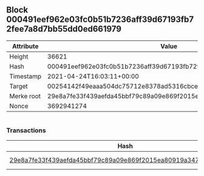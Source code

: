 ## Block 000491eef962e03fc0b51b7236aff39d67193fb72fee7a8d7bb55dd0ed661979

Attribute | Value
--- | ---
Height | 36621
Hash | 000491eef962e03fc0b51b7236aff39d67193fb72fee7a8d7bb55dd0ed661979
Timestamp | 2021-04-24T16:03:11+00:00
Target | 00254142f49eaaa504dc75712e8378ad5316cbcead634704b3734b6271167cc4
Merke root | 29e8a7fe33f439aefda45bbf79c89a09e869f2015ea80919a347edf72df46eab
Nonce | 3692941274

```

```

### Transactions

Hash | Amount
--- | ---
[29e8a7fe33f439aefda45bbf79c89a09e869f2015ea80919a347edf72df46eab](29e8a7fe33f439aefda45bbf79c89a09e869f2015ea80919a347edf72df46eab.md) | 10.00000000 SKEPTI 
